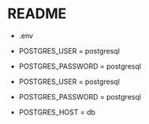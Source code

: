 # README

* .env

* POSTGRES_USER = postgresql
* POSTGRES_PASSWORD = postgresql
* POSTGRES_USER = postgresql
* POSTGRES_PASSWORD = postgresql
* POSTGRES_HOST = db


